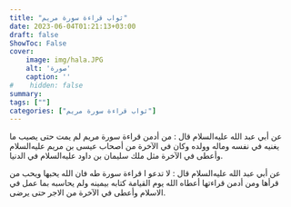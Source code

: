 ```yaml
---
title: "ثواب قراءة سورة مريم"
date: 2023-06-04T01:21:13+03:00
draft: false
ShowToc: False
cover:
    image: img/hala.JPG
    alt: 'صورة'
    caption: ''
#    hidden: false
summary: 
tags: [""]
categories: ["ثواب قراءة سورة مريم"]
---
```

عن أبي عبد الله عليه‌السلام
قال : من أدمن قراءة سورة مريم لم يمت حتى يصيب ما يغنيه في نفسه
وماله وولده وكان في الآخرة من أصحاب عيسى بن مريم عليه‌السلام وأعطى في
الآخرة مثل ملك سليمان بن داود عليه‌السلام في الدنيا.

عن أبي عبد الله عليه‌السلام قال : لا تدعو ا قراءة سورة طه فان الله يحبها ويحب
من قرأها ومن أدمن قراءتها أعطاه الله يوم القيامة كتابه بيمينه ولم
يحاسبه بما عمل في الاسلام وأعطى في الآخرة من الاجر حتى يرضى.

